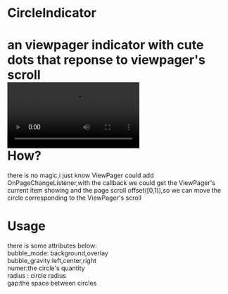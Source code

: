 # CircleIndicator<br>
an viewpager indicator with cute dots that reponse to viewpager's scroll<br>
![](https://github.com/HirayClay/CircleIndicator/raw/master/app/static/overlay.mp4 "poor picture quality")<br>
How?
===
there is no magic,i just know ViewPager could add OnPageChangeListener,with the callback we could get the ViewPager's current item showing and the page scroll offset([0,1)),so we can move the circle corresponding to the ViewPager's scroll<br>

Usage
===
there is some attributes below:<br>
bubble_mode: background,overlay<br>
bubble_gravity:left,center,right<br>
numer:the circle's quantity<br>
radius : circle radius<br>
gap:the space between circles
